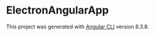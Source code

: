 # ElectronAngularApp

This project was generated with [Angular CLI](https://github.com/angular/angular-cli) version 8.3.8.
